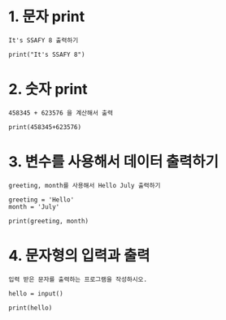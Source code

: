 # 1. 문자 print
    It's SSAFY 8 출력하기

```
print("It's SSAFY 8")
```

# 2. 숫자 print
    458345 + 623576 을 계산해서 출력

```
print(458345+623576)
```

# 3. 변수를 사용해서 데이터 출력하기
    greeting, month를 사용해서 Hello July 출력하기

```
greeting = 'Hello'
month = 'July'

print(greeting, month)
```

# 4. 문자형의 입력과 출력
    입력 받은 문자를 출력하는 프로그램을 작성하시오.

``` 
hello = input()

print(hello)
```